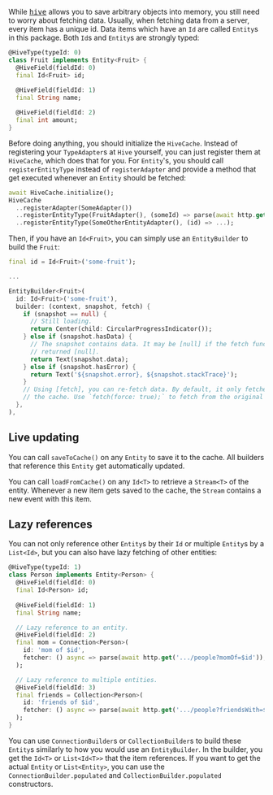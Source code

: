 While [<kbd>hive</kbd>](https://pub.dev/packages/hive) allows you to save arbitrary objects into memory, you still need to worry about fetching data.
Usually, when fetching data from a server, every item has a unique id.
Data items which have an `Id` are called  `Entity`s in this package.
Both `Id`s and `Entity`s are strongly typed:

```dart
@HiveType(typeId: 0)
class Fruit implements Entity<Fruit> {
  @HiveField(fieldId: 0)
  final Id<Fruit> id;
  
  @HiveField(fieldId: 1)
  final String name;

  @HiveField(fieldId: 2)
  final int amount;
}
```

Before doing anything, you should initialize the `HiveCache`.
Instead of registering your `TypeAdapter`s at `Hive` yourself, you can just register them at `HiveCache`, which does that for you.
For `Entity`'s, you should call `registerEntityType` instead of `registerAdapter` and provide a method that get executed whenever an `Entity` should be fetched:

```dart
await HiveCache.initialize();
HiveCache
  ..registerAdapter(SomeAdapter())
  ..registerEntityType(FruitAdapter(), (someId) => parse(await http.get('.../fruits/$someId')))
  ..registerEntityType(SomeOtherEntityAdapter(), (id) => ...);
```

Then, if you have an `Id<Fruit>`, you can simply use an `EntityBuilder` to build the `Fruit`:

```dart
final id = Id<Fruit>('some-fruit');

...

EntityBuilder<Fruit>(
  id: Id<Fruit>('some-fruit'),
  builder: (context, snapshot, fetch) {
    if (snapshot == null) {
      // Still loading.
      return Center(child: CircularProgressIndicator());
    } else if (snapshot.hasData) {
      // The snapshot contains data. It may be [null] if the fetch function
      // returned [null].
      return Text(snapshot.data);
    } else if (snapshot.hasError) {
      return Text('${snapshot.error}, ${snapshot.stackTrace}');
    }
    // Using [fetch], you can re-fetch data. By default, it only fetches from
    // the cache. Use `fetch(force: true);` to fetch from the original source.
  },
),
```

## Live updating

You can call `saveToCache()` on any `Entity` to save it to the cache.
All builders that reference this `Entity` get automatically updated.

You can call `loadFromCache()` on any `Id<T>` to retrieve a `Stream<T>` of the entity.
Whenever a new item gets saved to the cache, the `Stream` contains a new event with this item.

## Lazy references

You can not only reference other `Entity`s by their `Id` or multiple `Entity`s by a `List<Id>`, but you can also have lazy fetching of other entities:

```dart
@HiveType(typeId: 1)
class Person implements Entity<Person> {
  @HiveField(fieldId: 0)
  final Id<Person> id;
  
  @HiveField(fieldId: 1)
  final String name;

  // Lazy reference to an entity.
  @HiveField(fieldId: 2)
  final mom = Connection<Person>(
    id: 'mom of $id',
    fetcher: () async => parse(await http.get('.../people?momOf=$id')),
  );

  // Lazy reference to multiple entities.
  @HiveField(fieldId: 3)
  final friends = Collection<Person>(
    id: 'friends of $id',
    fetcher: () async => parse(await http.get('.../people?friendsWith=$id')),
  );
}
```

You can use `ConnectionBuilder`s or `CollectionBuilder`s to build these `Entity`s similarly to how you would use an `EntityBuilder`.
In the builder, you get the `Id<T>` or `List<Id<T>>` that the item references.
If you want to get the actual `Entity` or `List<Entity>`, you can use the `ConnectionBuilder.populated` and `CollectionBuilder.populated` constructors.
